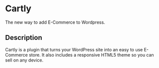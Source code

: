 # Cartly

The new way to add E-Commerce to Wordpress.

## Description

Cartly is a plugin that turns your WordPress site into an easy to use E-Commerce store. It also includes a responsive HTML5 theme so you can sell on any device.
